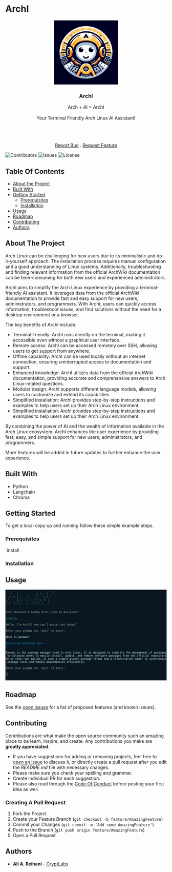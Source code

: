 # ArchI

<p align="center">
  <a href="https://github.com/CryptLabs/Archi">
    <img src="logo.jpeg" alt="Logo" width="200" height="200">
  </a>

  <h3 align="center">ArchI</h3>

  <p align="center">
    Arch + AI = ArchI<br/><br/> Your Terminal Friendly Arch Linux AI Assistant!<br/>
    <br/>
    <br/>
    <br/>
    <br/>
    <a href="https://github.com/CryptLabs/Archi/issues">Report Bug</a>
    .
    <a href="https://github.com/CryptLabs/Archi/issues">Request Feature</a>
  </p>
</p>

 ![Contributors](https://img.shields.io/github/contributors/CryptLabs/Archi?color=dark-green) ![Issues](https://img.shields.io/github/issues/CryptLabs/Archi) ![License](https://img.shields.io/github/license/CryptLabs/Archi) 

## Table Of Contents

* [About the Project](#about-the-project)
* [Built With](#built-with)
* [Getting Started](#getting-started)
  * [Prerequisites](#prerequisites)
  * [Installation](#installation)
* [Usage](#usage)
* [Roadmap](#roadmap)
* [Contributing](#contributing)
* [Authors](#authors)

## About The Project
Arch Linux can be challenging for new users due to its minimalistic and do-it-yourself approach. The installation process requires manual configuration and a good understanding of Linux systems. Additionally, troubleshooting and finding relevant information from the official ArchWiki documentation can be time-consuming for both new users and experienced administrators.

ArchI aims to simplify the Arch Linux experience by providing a terminal-friendly AI assistant. It leverages data from the official ArchWiki documentation to provide fast and easy support for new users, administrators, and programmers. With ArchI, users can quickly access information, troubleshoot issues, and find solutions without the need for a desktop environment or a browser.

The key benefits of ArchI include:
- Terminal-friendly: ArchI runs directly on the terminal, making it accessible even without a graphical user interface.
- Remote access: ArchI can be accessed remotely over SSH, allowing users to get support from anywhere.
- Offline capability: ArchI can be used locally without an internet connection, ensuring uninterrupted access to documentation and support.
- Enhanced knowledge: ArchI utilizes data from the official ArchWiki documentation, providing accurate and comprehensive answers to Arch Linux-related questions.
- Modular design: ArchI supports different language models, allowing users to customize and extend its capabilities.
- Simplified installation: ArchI provides step-by-step instructions and examples to help users set up their Arch Linux environment.
- Simplified installation: ArchI provides step-by-step instructions and examples to help users set up their Arch Linux environment.

By combining the power of AI and the wealth of information available in the Arch Linux ecosystem, ArchI enhances the user experience by providing fast, easy, and simple support for new users, administrators, and programmers.

More features will be added in future updates to further enhance the user experience.

## Built With

* Python
* Langchain
* Chroma


## Getting Started

To get a local copy up and running follow these simple example steps.

### Prerequisites

`install

### Installation


## Usage

![Screen Shot](images/archi-pacman.png)

## Roadmap

See the [open issues](https://github.com/CryptLabs/Archi/issues) for a list of proposed features (and known issues).

## Contributing

Contributions are what make the open source community such an amazing place to be learn, inspire, and create. Any contributions you make are **greatly appreciated**.
* If you have suggestions for adding or removing projects, feel free to [open an issue](https://github.com/CryptLabs/Archi/issues/new) to discuss it, or directly create a pull request after you edit the *README.md* file with necessary changes.
* Please make sure you check your spelling and grammar.
* Create individual PR for each suggestion.
* Please also read through the [Code Of Conduct](https://github.com/CryptLabs/Archi/blob/main/CODE_OF_CONDUCT.md) before posting your first idea as well.

### Creating A Pull Request

1. Fork the Project
2. Create your Feature Branch (`git checkout -b feature/AmazingFeature`)
3. Commit your Changes (`git commit -m 'Add some AmazingFeature'`)
4. Push to the Branch (`git push origin feature/AmazingFeature`)
5. Open a Pull Request

## Authors

* **Ali A. Reihani** - [CryptLabs](https://cryptlabs.com)